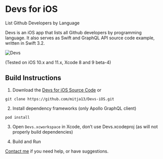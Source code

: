 
# Devs for iOS  
List Github Developers by Language 

Devs is an iOS app that lists all Github developers by programming language. It also serves as Swift and GraphQL API source code example, written in Swift 3.2.

![Devs](http://i.imgur.com/pHUWu8f.gif)

(Tested on iOS 10.x and 11.x, Xcode 8 and 9 beta-4)

## Build Instructions

1. Download the [Devs for iOS Source Code](https://github.com/mitja13/Devs-iOS/archive/master.zip) or   
```
git clone https://github.com/mitja13/Devs-iOS.git
```

2. Install dependency frameworks (only Apollo GraphQL client)
```
pod install
```

3. Open `Devs.xcworkspace` in Xcode, don’t use Devs.xcodeproj (as will not properly build dependencies)

4. Build and Run


[Contact me](mailto:hello@mitja.co) if you need help, or have suggestions.
